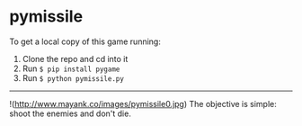 # pymissile

To get a local copy of this game running:

1. Clone the repo and cd into it
2. Run `$ pip install pygame`
3. Run `$ python pymissile.py`
---
!(http://www.mayank.co/images/pymissile0.jpg)
The objective is simple: shoot the enemies and don't die.
